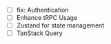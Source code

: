 - [ ] fix: Authentication
- [ ] Enhance tRPC Usage
- [ ] Zustand for state management
- [ ] TanStack Query
